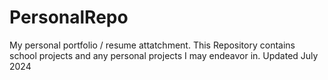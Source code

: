# PersonalRepo
My personal portfolio / resume attatchment. 
This Repository contains school projects and any personal projects I may endeavor in.
Updated July 2024

